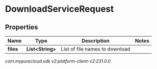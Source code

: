 # DownloadServiceRequest


## Properties

| Name | Type | Description | Notes |
| ------------ | ------------- | ------------- | ------------- |
| **files** | **List&lt;String&gt;** | List of file names to download |  |




_com.mypurecloud.sdk.v2:platform-client-v2:231.0.0_
